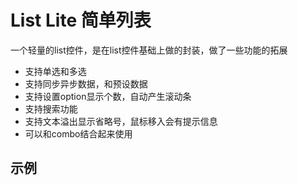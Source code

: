 # List Lite 简单列表

一个轻量的list控件，是在list控件基础上做的封装，做了一些功能的拓展

- 支持单选和多选
- 支持同步异步数据，和预设数据
- 支持设置option显示个数，自动产生滚动条
- 支持搜索功能
- 支持文本溢出显示省略号，鼠标移入会有提示信息
- 可以和combo结合起来使用

## 示例
